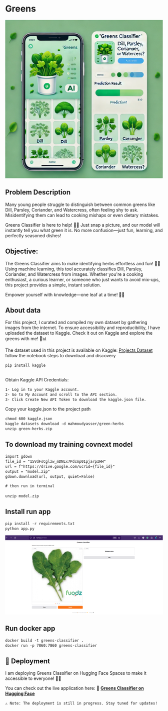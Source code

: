 # Greens

![Greens Classifier UI](greens_classifier_ui.png)


## Problem Description

Many young people struggle to distinguish between common greens like Dill, Parsley, Coriander, and Watercress, often feeling shy to ask. Misidentifying them can lead to cooking mishaps or even dietary mistakes.

Greens Classifier is here to help! 📸✨ Just snap a picture, and our model will instantly tell you what green it is. No more confusion—just fun, learning, and perfectly seasoned dishes!

## Objective:

The Greens Classifier aims to make identifying herbs effortless and fun! 🌿✨ Using machine learning, this tool accurately classifies Dill, Parsley, Coriander, and Watercress from images. Whether you're a cooking enthusiast, a curious learner, or someone who just wants to avoid mix-ups, this project provides a simple, instant solution.

Empower yourself with knowledge—one leaf at a time! 🍃📸
## About data

For this project, I curated and compiled my own dataset by gathering images from the internet. To ensure accessibility and reproducibility, I have uploaded the dataset to Kaggle. 
Check it out on Kaggle and explore the greens with me! 🌿📊

The dataset used in this project is available on Kaggle: [Projects Dataset](https://www.kaggle.com/datasets/mahmoudyasser/green-herbs)
follow the notebook steps to download and discovery
```shell
pip install kaggle


```
Obtain Kaggle API Credentials:

``` shell
1- Log in to your Kaggle account.
2- Go to My Account and scroll to the API section.
3- Click Create New API Token to download the kaggle.json file.

```
Copy your kaggle.json to the project path
``` shell
chmod 600 kaggle.json
kaggle datasets download -d mahmoudyasser/green-herbs
unzip green-herbs.zip
```
## To download my training covnext model
``` shell
import gdown
file_id = "15VdFsCglzw_mDNLx7Pdcmp01pjarpIHH"
url = f"https://drive.google.com/uc?id={file_id}"
output = "model.zip"
gdown.download(url, output, quiet=False)
```
``` shell
# then run in terminal

unzip model.zip
```

## Install run app
``` shell
pip install -r requirements.txt
python app.py
```
![Greens Classifier](green_result2.png)

## Run docker app

``` shell
docker build -t greens-classifier .
docker run -p 7860:7860 greens-classifier
```

## 🚀 Deployment

I am deploying Greens Classifier on Hugging Face Spaces to make it accessible to everyone! 🌿✨

You can check out the live application here:
🔗 [**Greens Classifier on Hugging Face**](https://huggingface.co/spaces/Mahmoud22/Greens?logs=container)  

    ⚠ Note: The deployment is still in progress. Stay tuned for updates!

